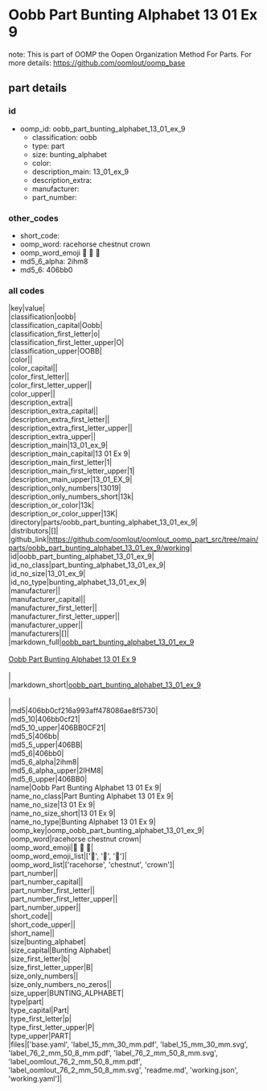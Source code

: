 # Oobb Part Bunting Alphabet 13 01 Ex 9  

note: This is part of OOMP the Oopen Organization Method For Parts. For more details: https://github.com/oomlout/oomp_base

##  part details





### id
* oomp_id: oobb_part_bunting_alphabet_13_01_ex_9
  * classification: oobb
  * type: part
  * size: bunting_alphabet
  * color: 
  * description_main: 13_01_ex_9
  * description_extra: 
  * manufacturer: 
  * part_number: 

### other_codes
* short_code: 
* oomp_word: racehorse chestnut crown
* oomp_word_emoji :racehorse: :chestnut: :crown:
* md5_6_alpha: 2ihm8
* md5_6: 406bb0

### all codes 
|key|value|  
|classification|oobb|  
|classification_capital|Oobb|  
|classification_first_letter|o|  
|classification_first_letter_upper|O|  
|classification_upper|OOBB|  
|color||  
|color_capital||  
|color_first_letter||  
|color_first_letter_upper||  
|color_upper||  
|description_extra||  
|description_extra_capital||  
|description_extra_first_letter||  
|description_extra_first_letter_upper||  
|description_extra_upper||  
|description_main|13_01_ex_9|  
|description_main_capital|13 01 Ex 9|  
|description_main_first_letter|1|  
|description_main_first_letter_upper|1|  
|description_main_upper|13_01_EX_9|  
|description_only_numbers|13019|  
|description_only_numbers_short|13k|  
|description_or_color|13k|  
|description_or_color_upper|13K|  
|directory|parts/oobb_part_bunting_alphabet_13_01_ex_9|  
|distributors|[]|  
|github_link|https://github.com/oomlout/oomlout_oomp_part_src/tree/main/parts/oobb_part_bunting_alphabet_13_01_ex_9/working|  
|id|oobb_part_bunting_alphabet_13_01_ex_9|  
|id_no_class|part_bunting_alphabet_13_01_ex_9|  
|id_no_size|13_01_ex_9|  
|id_no_type|bunting_alphabet_13_01_ex_9|  
|manufacturer||  
|manufacturer_capital||  
|manufacturer_first_letter||  
|manufacturer_first_letter_upper||  
|manufacturer_upper||  
|manufacturers|[]|  
|markdown_full|[oobb_part_bunting_alphabet_13_01_ex_9](https://github.com/oomlout/oomlout_oomp_part_src/tree/main/parts/oobb_part_bunting_alphabet_13_01_ex_9/working)<br>[](https://github.com/oomlout/oomlout_oomp_part_src/tree/main/parts/oobb_part_bunting_alphabet_13_01_ex_9/working)<br>[Oobb Part Bunting Alphabet 13 01 Ex 9](https://github.com/oomlout/oomlout_oomp_part_src/tree/main/parts/oobb_part_bunting_alphabet_13_01_ex_9/working)<br><br>|  
|markdown_short|[oobb_part_bunting_alphabet_13_01_ex_9](https://github.com/oomlout/oomlout_oomp_part_src/tree/main/parts/oobb_part_bunting_alphabet_13_01_ex_9/working)<br><br>|  
|md5|406bb0cf216a993aff478086ae8f5730|  
|md5_10|406bb0cf21|  
|md5_10_upper|406BB0CF21|  
|md5_5|406bb|  
|md5_5_upper|406BB|  
|md5_6|406bb0|  
|md5_6_alpha|2ihm8|  
|md5_6_alpha_upper|2IHM8|  
|md5_6_upper|406BB0|  
|name|Oobb Part Bunting Alphabet 13 01 Ex 9|  
|name_no_class|Part Bunting Alphabet 13 01 Ex 9|  
|name_no_size|13 01 Ex 9|  
|name_no_size_short|13 01 Ex 9|  
|name_no_type|Bunting Alphabet 13 01 Ex 9|  
|oomp_key|oomp_oobb_part_bunting_alphabet_13_01_ex_9|  
|oomp_word|racehorse chestnut crown|  
|oomp_word_emoji|:racehorse: :chestnut: :crown:|  
|oomp_word_emoji_list|[':racehorse:', ':chestnut:', ':crown:']|  
|oomp_word_list|['racehorse', 'chestnut', 'crown']|  
|part_number||  
|part_number_capital||  
|part_number_first_letter||  
|part_number_first_letter_upper||  
|part_number_upper||  
|short_code||  
|short_code_upper||  
|short_name||  
|size|bunting_alphabet|  
|size_capital|Bunting Alphabet|  
|size_first_letter|b|  
|size_first_letter_upper|B|  
|size_only_numbers||  
|size_only_numbers_no_zeros||  
|size_upper|BUNTING_ALPHABET|  
|type|part|  
|type_capital|Part|  
|type_first_letter|p|  
|type_first_letter_upper|P|  
|type_upper|PART|  
|files|['base.yaml', 'label_15_mm_30_mm.pdf', 'label_15_mm_30_mm.svg', 'label_76_2_mm_50_8_mm.pdf', 'label_76_2_mm_50_8_mm.svg', 'label_oomlout_76_2_mm_50_8_mm.pdf', 'label_oomlout_76_2_mm_50_8_mm.svg', 'readme.md', 'working.json', 'working.yaml']|  
